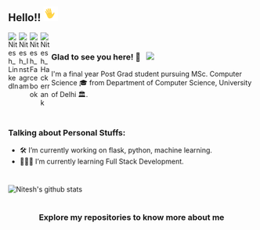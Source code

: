 ## Hello!! <img src="https://raw.githubusercontent.com/Niteshrocks/Niteshrocks/master/gifs/HI.gif" width="30px"></h2>

<a href="https://www.linkedin.com/in/nitesh-yadav-94489b142/">
  <img align="left" alt="Nitesh_LinkedIn" width="22px" src="https://cdn.jsdelivr.net/npm/simple-icons@v3/icons/linkedin.svg" />
</a>
<a href="https://www.instagram.com/niteshyadav585/	">
  <img align="left" alt="Nitesh_Instagram" width="22px" src="https://cdn.jsdelivr.net/npm/simple-icons@v3/icons/instagram.svg" />
</a>
<a href="https://www.facebook.com/profile.php?id=100006620624488">
  <img align="left" alt="Nitesh_Facebook" width="22px" src="https://cdn.jsdelivr.net/npm/simple-icons@v3/icons/facebook.svg" />
</a>
<a href="https://www.hackerrank.com/niteshyadav585">
  <img align="left" alt="Nitesh_Hackerrank" width="22px" src="https://cdn.jsdelivr.net/npm/simple-icons@v3/icons/hackerrank.svg" />
</a>

<br />

### Glad to see you here! 🤩 &nbsp; ![](https://visitor-badge.glitch.me/badge?page_id=Niteshrocks.Niteshrocks)

I'm a final year Post Grad student pursuing MSc. Computer Science 🎓 from Department of Computer Science, University of Delhi 🏛. 

<br />

### Talking about Personal Stuffs:

- 🛠  I’m currently working on flask, python, machine learning.
- 👨🏻‍💻 I’m currently learning Full Stack Development.

#
![Nitesh's github stats](https://github-readme-stats.vercel.app/api?username=Niteshrocks&show_icons=true&title_color=fff&icon_color=79ff97&text_color=9f9f9f&bg_color=151515)

#
<div align="center">

### Explore my repositories to know more about me

</div>
